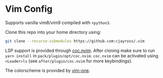 # Vim Config

Supports vanilla vim8/vim9 compiled with `+python3`.

Clone this repo into your home directory using:

```sh
git clone --recurse-submodules https://github.com:cjayross/.vim
```

LSP support is provided through
[coc.nvim](https://github.com/neoclide/coc.nvim). After cloning make sure to
run `yarn install` in `pack/plugin/opt/coc.nvim`. `coc.nvim` can be activated
using `<Leader>ls` (see `after/plugin/coc.nvim` for more keybindings).

The colorscheme is provided by [vim-one](https://github.com/rakr/vim-one).
